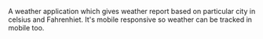 A weather application which gives weather report based on particular city in celsius and Fahrenhiet. It's mobile responsive so weather can be tracked in mobile too.